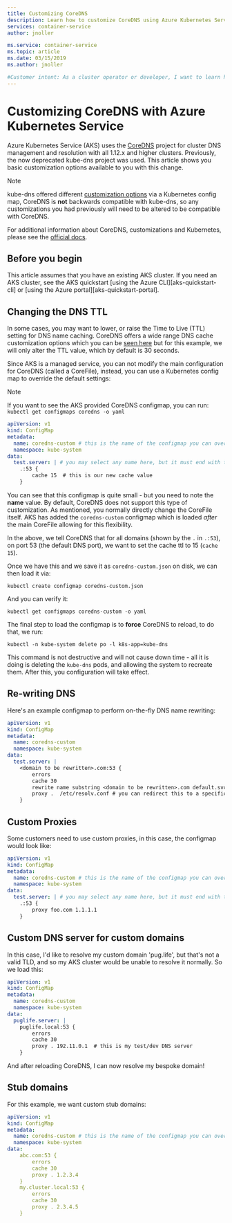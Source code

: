 ```yaml
---
title: Customizing CoreDNS
description: Learn how to customize CoreDNS using Azure Kubernetes Service (AKS).
services: container-service
author: jnoller

ms.service: container-service
ms.topic: article
ms.date: 03/15/2019
ms.author: jnoller

#Customer intent: As a cluster operator or developer, I want to learn how to customize the CoreDNS configuration to add sub domains or extend to custom DNS endpoints within my network
---
```


# Customizing CoreDNS with Azure Kubernetes Service

Azure Kubernetes Service (AKS) uses the [CoreDNS][coredns] project for cluster DNS management and resolution with all 1.12.x and higher clusters. Previously, the now deprecated kube-dns project was used. This article shows you basic customization options available to you with this change.

> [!NOTE]
> kube-dns offered different [customization options][kubednsblog] via a Kubernetes config map, CoreDNS is **not** backwards compatible with kube-dns, so any customizations you had previously will need to be altered to be compatible with CoreDNS.

For additional information about CoreDNS, customizations and Kubernetes, please see the [official docs][corednsk8s].

## Before you begin

This article assumes that you have an existing AKS cluster. If you need an AKS cluster, see the AKS quickstart [using the Azure CLI][aks-quickstart-cli] or [using the Azure portal][aks-quickstart-portal].

## Changing the DNS TTL

In some cases, you may want to lower, or raise the Time to Live (TTL) setting for DNS name caching. CoreDNS offers a wide range DNS cache customization options which you can be [seen here][dnscache] but for this example, we will only alter the TTL value, which by default is 30 seconds.

Since AKS is a managed service, you can not modify the main configuration for CoreDNS (called a CoreFile), instead, you can use a Kubernetes config map to override the default settings:

>[!NOTE]
> If you want to see the AKS provided CoreDNS configmap, you can run: `kubectl get configmaps coredns -o yaml`

```yaml
apiVersion: v1
kind: ConfigMap
metadata:
  name: coredns-custom # this is the name of the configmap you can overwrite with your changes
  namespace: kube-system
data:
  test.server: | # you may select any name here, but it must end with the .server file extension
    .:53 {
        cache 15  # this is our new cache value
    }
```

You can see that this configmap is quite small - but you need to note the **name** value. By default, CoreDNS does not support this type of customization. As mentioned, you normally directly change the CoreFile itself. AKS has added the `coredns-custom` configmap which is loaded *after* the main CoreFile allowing for this flexibility.

In the above, we tell CoreDNS that for all domains (shown by the `.` in `.:53`), on port 53 (the default DNS port), we want to set the cache ttl to 15 (`cache 15`).

Once we have this and we save it as `coredns-custom.json` on disk, we can then load it via:

```
kubectl create configmap coredns-custom.json
```

And you can verify it:

```
kubectl get configmaps coredns-custom -o yaml
```

The final step to load the configmap is to **force** CoreDNS to reload, to do that, we run:

```
kubectl -n kube-system delete po -l k8s-app=kube-dns
```

This command is not destructive and will not cause down time - all it is doing is deleting the `kube-dns` pods, and allowing the system to recreate them. After this, you configuration will take effect.

## Re-writing DNS

Here's an example configmap to perform on-the-fly DNS name rewriting:

```yaml
apiVersion: v1
kind: ConfigMap
metadata:
  name: coredns-custom
  namespace: kube-system
data:
  test.server: |
    <domain to be rewritten>.com:53 {
        errors
        cache 30
        rewrite name substring <domain to be rewritten>.com default.svc.cluster.local
        proxy .  /etc/resolv.conf # you can redirect this to a specific DNS server such as 10.0.0.10
    }
```

## Custom Proxies

Some customers need to use custom proxies, in this case, the configmap would look like:

```yaml
apiVersion: v1
kind: ConfigMap
metadata:
  name: coredns-custom # this is the name of the configmap you can overwrite with your changes
  namespace: kube-system
data:
  test.server: | # you may select any name here, but it must end with the .server file extension
    .:53 {
        proxy foo.com 1.1.1.1
    }
```

## Custom DNS server for custom domains

In this case, I'd like to resolve my custom domain 'pug.life', but that's not a valid TLD, and so my AKS cluster would be unable to resolve it normally. So we load this:

```yaml
apiVersion: v1
kind: ConfigMap
metadata:
  name: coredns-custom
  namespace: kube-system
data:
  puglife.server: |
    puglife.local:53 {
        errors
        cache 30
        proxy . 192.11.0.1  # this is my test/dev DNS server
    }
```
And after reloading CoreDNS, I can now resolve my bespoke domain!

## Stub domains

For this example, we want custom stub domains:

```yaml
apiVersion: v1
kind: ConfigMap
metadata:
  name: coredns-custom # this is the name of the configmap you can overwrite with your changes
  namespace: kube-system
data:
    abc.com:53 {
        errors
        cache 30
        proxy . 1.2.3.4
    }
    my.cluster.local:53 {
        errors
        cache 30
        proxy . 2.3.4.5
    }
```


[kubednsblog]: https://www.danielstechblog.io/using-custom-dns-server-for-domain-specific-name-resolution-with-azure-kubernetes-service/
[cdnsplugins]: https://coredns.io/manual/toc/#plugins
[coredns]: https://coredns.io/
[precedence]: https://github.com/coredns/coredns/blob/master/plugin.cfg
[corednsk8s]: https://kubernetes.io/docs/tasks/administer-cluster/dns-custom-nameservers/#coredns
[customdomains]: https://coredns.io/2017/05/08/custom-dns-entries-for-kubernetes/
[dnscache]: https://coredns.io/plugins/cache/